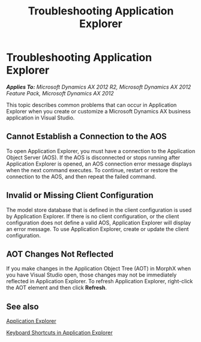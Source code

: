 ﻿---
title: Troubleshooting Application Explorer
TOCTitle: Troubleshooting Application Explorer
ms:assetid: 9d222fc0-4f61-4214-9648-0bda2082c48d
ms:mtpsurl: https://msdn.microsoft.com/en-us/library/Ee910017(v=AX.60)
ms:contentKeyID: 28119552
ms.date: 11/21/2012
mtps_version: v=AX.60
---

# Troubleshooting Application Explorer 


_**Applies To:** Microsoft Dynamics AX 2012 R2, Microsoft Dynamics AX 2012 Feature Pack, Microsoft Dynamics AX 2012_

This topic describes common problems that can occur in Application Explorer when you create or customize a Microsoft Dynamics AX business application in Visual Studio.

## Cannot Establish a Connection to the AOS

To open Application Explorer, you must have a connection to the Application Object Server (AOS). If the AOS is disconnected or stops running after Application Explorer is opened, an AOS connection error message displays when the next command executes. To continue, restart or restore the connection to the AOS, and then repeat the failed command.

## Invalid or Missing Client Configuration

The model store database that is defined in the client configuration is used by Application Explorer. If there is no client configuration, or the client configuration does not define a valid AOS, Application Explorer will display an error message. To use Application Explorer, create or update the client configuration.

## AOT Changes Not Reflected

If you make changes in the Application Object Tree (AOT) in MorphX when you have Visual Studio open, those changes may not be immediately reflected in Application Explorer. To refresh Application Explorer, right-click the AOT element and then click **Refresh**.

## See also

[Application Explorer](application-explorer.md)

[Keyboard Shortcuts in Application Explorer](keyboard-shortcuts-in-application-explorer.md)

